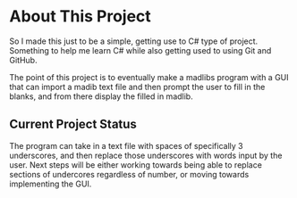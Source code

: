 # About This Project

So I made this just to be a simple, getting use to C# type of project. Something to help me learn C# while also getting used to using Git and GitHub. 

The point of this project is to eventually make a madlibs program with a GUI that can import a madib text file and then prompt the user to fill in the blanks, and from there display the filled in madlib. 

## Current Project Status

The program can take in a text file with spaces of specifically 3 underscores, and then replace those underscores with words input by the user. Next steps will be either working towards being able to replace sections of undercores regardless of number, or moving towards implementing the GUI. 